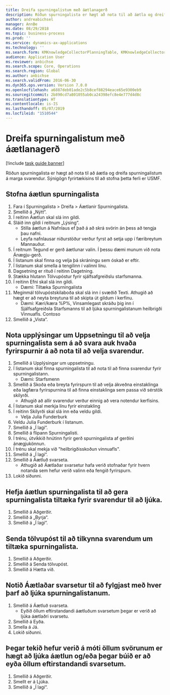 ```yaml
---
title: Dreifa spurningalistum með áætlanagerð
description: Röðun spurningalista er hægt að nota til að áætla og dreifa spurningalistum á marga svarendur.
author: andreabichsel
manager: AnnBe
ms.date: 08/29/2018
ms.topic: business-process
ms.prod: ''
ms.service: dynamics-ax-applications
ms.technology: ''
ms.search.form: KMKnowledgeCollectorPlanningTable, KMKnowledgeCollectorPlanningMulti, SysQueryForm, HcmPersonLookup, KMKnowledgeCollectorPlanning
audience: Application User
ms.reviewer: anbichse
ms.search.scope: Core, Operations
ms.search.region: Global
ms.author: anbichse
ms.search.validFrom: 2016-06-30
ms.dyn365.ops.version: Version 7.0.0
ms.openlocfilehash: a6887deb01ade2c5b8cef88294eace65e9300eb9
ms.sourcegitcommit: 2b890cd7a801055ab0ca24398efc8e4e777d4d8c
ms.translationtype: HT
ms.contentlocale: is-IS
ms.lasthandoff: 05/07/2019
ms.locfileid: "1510544"
---
```

# <a name="distribute-questionnaires-using-scheduling"></a>Dreifa spurningalistum með áætlanagerð

[!include [task guide banner](../../includes/task-guide-banner.md)]

Röðun spurningalista er hægt að nota til að áætla og dreifa spurningalistum á marga svarendur. Sýnigögn fyrirtækisins til að stofna þetta ferli er USMF.


## <a name="create-a-questionnaire-schedule"></a>Stofna áætlun spurningalista
1. Fara í Spurningalista > Dreifa > Áætlanir Spurningalista.
2. Smellið á „Nýtt“.
3. Í reitinn Áætlun skal slá inn gildi.
4. Sláið inn gildi í reitnum „Lýsing“.
    * Stilla áætlun á Nafnlaus ef það á að skrá svörin án þess að tengja þau nafni.  
    * Leyfa nafnlausar niðurstöður verður fyrst að setja upp í færibreytum Mannauður.  
5. Í reitnum Tegund er gerð áætlunar valin.  Í þessu dæmi munum við nota Ánægju-gerð.
6. Í listanum skal finna og velja þá skráningu sem óskað er eftir.
7. Í listanum skal smella á tengilinn í valinni línu.
8. Dagsetning er rituð í reitinn Dagetning.
9. Stækka hlutann Tölvupóstur fyrir sjálfsafgreiðslu starfsmanna.
10. Í reitinn Efni skal slá inn gildi.
    * Dæmi: Tiltæka Spurningalista  
11. Meginmál tölvupóstskilaboða skal slá inn í svæðið Texti. Athugið að hægt er að neyta breytuna til að skipta út gildum í kerfinu.
    * Dæmi:   Kæri/kæra %P%,  Vinsamlegast skráðu þig inn í Sjálfsafgreiðsla Starfsmanns til að ljúka spurningalistanum heilbrigði Vinnuafls.  Contoso  
12. Smellið á „Vista“.

## <a name="use-the-setup-details-to-select-the-questionnaires-to-be-answered-as-well-as-any-queries-to-use-to-select-respondents"></a>Nota upplýsingar um Uppsetningu til að velja spurningalista sem á að svara auk hvaða fyrirspurnir á að nota til að velja svarendur.
1. Smellið á Upplýsingar um uppsetningu.
2. Í listanum skal finna spurningalista til að nota til að finna svarendur fyrir spurningalistann.
    * Dæmi: Starfsmenn  
3. Smellið á Skoða eða breyta fyrirspurn til að velja ákveðna einstaklinga eða lagfæra fyrirspurnina til að finna einstaklinga sem passa við sérstök skilyrði.
    * Athugið að allir svarendur verður einnig að vera notendur kerfisins.  
4. Í listanum skal merkja línu fyrir einstakling
5. Í reitinn Skilyrði skal slá inn eða veldu gildi.
    * Velja Julia Funderburk  
6. Veldu Julia Funderburk í listanum.
7. Smellið á „Í lagi“.
8. Smellið á flipann Spurningalisti.
9. Í trénu, útvíkkið hnútinn fyrir gerð spurningalista af gerðini ánægjukönnun.
10. Í trénu skal mekja við "heilbrigðisskoðun vinnuafls".
11. Smellið á „Í lagi“.
12. Smellið á Áætluð svarseta.
    * Athugið að Áætlaðar svarsetur hafa verið stofnaðar fyrir hvern notanda sem hefur verið valinn eða fengið fyrirspurn.  
13. Lokið síðunni.

## <a name="start-the-questionnaire-schedule-in-order-to-make-the-questionnaire-available-for-respondents-to-complete"></a>Hefja áætlun spurningalista til að gera spurningalista tiltæka fyrir svarendur til að ljúka.
1. Smellið á Aðgerðir.
2. Smellið á „Byrja“.
3. Smellið á „Í lagi“.

## <a name="send-the-email-to-inform-respondents-of-the-available-questionnaire"></a>Senda tölvupóst til að tilkynna svarendum um tiltæka spurningalista.
1. Smellið á Aðgerðir.
2. Smellið á Senda tölvupóst.
3. Smellið á Hætta við.

## <a name="use-planned-answer-sessions-to-monitor-who-needs-to-complete-the-questionnaire"></a>Notið Áætlaðar svarsetur til að fylgjast með hver þarf að ljúka spurningalistanum.
1. Smellið á Áætluð svarseta.
    * Eyðið öllum eftirstandandi áætluðum svarsetum þegar er verið að ljúka áætlaðri svarsetu.  
2. Smellið á Eyða.
3. Smella á Já.
4. Lokið síðunni.

## <a name="end-the-schedule-when-all-respondents-have-completed-the-questionnaire-andor-all-remaining-planned-answer-sessions-have-been-deleted"></a>Þegar tekið hefur verið á móti öllum svörunum er hægt að ljúka áætlun og/eða þegar búið er að eyða öllum eftirstandandi svarsetum.
1. Smellið á Aðgerðir.
2. Smellt er á Ljúka.
3. Smellið á „Í lagi“.

